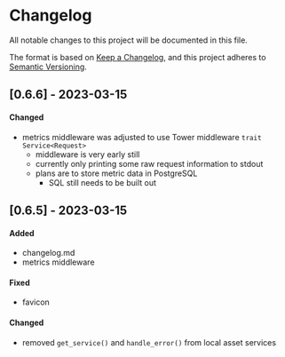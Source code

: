 # Changelog

All notable changes to this project will be documented in this file.

The format is based on [Keep a Changelog](https://keepachangelog.com/en/1.0.0/),
and this project adheres to [Semantic Versioning](https://semver.org/spec/v2.0.0.html).

## [0.6.6] - 2023-03-15

#### Changed

- metrics middleware was adjusted to use Tower middleware `trait Service<Request>`
  - middleware is very early still
  - currently only printing some raw request information to stdout
  - plans are to store metric data in PostgreSQL
    - SQL still needs to be built out

## [0.6.5] - 2023-03-15

#### Added

- changelog.md
- metrics middleware

#### Fixed

- favicon

#### Changed

- removed `get_service()` and `handle_error()` from local asset services
